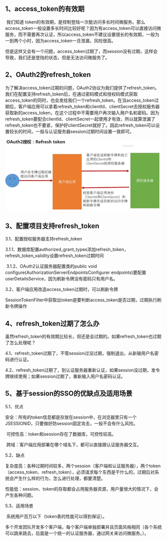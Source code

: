 ## 1、access_token的有效期

​		我们知道 token的有效期，是控制登陆一次能访问多长时间微服务。那么access_token一般设置多长时间比较好呢？因为有access_token可以直接访问微服务，而不需要再次认证，所以access_token不建议设置很长的有效期，一般为一到两个小时，因为access_token一旦泄漏，风险很高。

​		但是这样又会有一个问题，access_token过期了，而session没有过期，这样会导致，我们还是登陆的状态，但是无法访问微服务了。

## 2、OAuth2的refresh_token

​		为了解决access_token过期的问题，OAuth2协议为我们提供了refresh_token。我们在配置支持refresh_token后，在通过密码模式和授权码模式获取access_token的同时，也会发给我们一个refresh_token。在当access_token过期后，客户端应用可以拿着refresh_token和clientId、clientSecret去授权服务器获取新的access_token，在这个过程中不需要用户再次输入用户名和密码。因为refresh_token要配合clientId、clientSecret一起使用才有效，所以就算泄漏了refresh_token也不要紧，保护好clientSecret就好了。因此refresh_token可以设置较长的时间，一般与认证服务器session过期时间设置一致即可。

![1](./image/OAuth2-Refreshtoken.png)

## 3、配置项目支持refresh_token

3.1、配置授权服务器支持refresh_token

​	3.1.1、数据库配置authorized_grant_types添加refresh_token，refresh_token_validity设置refresh_token过期时间

​	3.1.2、OAuth2认证服务器配置类的public void configure(AuthorizationServerEndpointsConfigurer endpoints)要配置userDetailsService，因为刷新令牌没有密码只有用户名。

3.2、客户端应用改造access_token过期时，可以刷新令牌

​	SessionTokenFilter中获取出token是要判断access_token是否过期，过期执行刷新令牌操作

## 4、refresh_token过期了怎么办

​		虽然refresh_token的有效期比较长，但还是会过期的。如果refresh_token也过期了怎么处理呢？

​		4.1、refresh_token过期了，不管session过没过期，强制退出，从新输用户名密码进行认证。

​		4.2、refresh_token过期了，到认证服务器重新认证，如果session没过期，发令牌继续使用；如果session过期了，重新输入用户名密码认证。

## 5、基于session的SSO的优缺点及适用场景

5.1、优点

​		安全：所有的token信息都是存放在session中，在浏览器里只有一个JSESSIONID，只要做好防session固定攻击，一般不会有什么风险。

​		可控性高：token和session存在了数据库，可控性较高。

​		跨域：客户端应用部署在哪个域名下，都可以直接跟认证服务器交互。

5.2、缺点

​		复杂度高：各种过期时间较多，两个session（客户端和认证服务器），两个token（access_token、refresh_token），必须请求每个东西是干什么的，过期后对系统会产生什么样的行为，怎么进行处理，都要清楚。

​		性能低：session、token的存取都会占用服务器资源，用户量很大的情况下，会产生各种问题。

5.3、适用场景

​		系统用户百万以下（token表的性能可以得到保证）。

​		多个开发团队开发多个客户端，每个客户端单独部署并且页面风格相同（各个系统可以跳来跳去，后面是一个统一的认证服务器，通过网关来访问微服务。）。

















